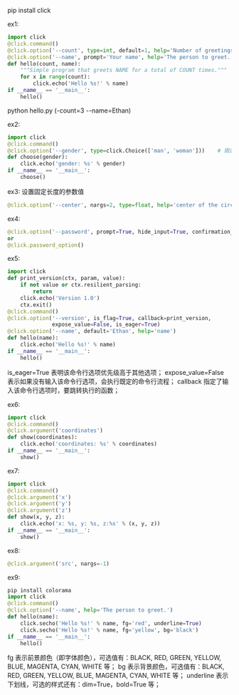 pip install click

ex1:
```python
import click
@click.command()
@click.option('--count', type=int, default=1, help='Number of greetings.')
@click.option('--name', prompt='Your name', help='The person to greet.')
def hello(count, name):
    """Simple program that greets NAME for a total of COUNT times."""
    for x in range(count):
        click.echo('Hello %s!' % name)
if __name__ == '__main__':
    hello()
```
    
python hello.py (-count=3 --name=Ethan)

ex2:
```python
import click
@click.command()
@click.option('--gender', type=click.Choice(['man', 'woman']))    # 限定值
def choose(gender):
    click.echo('gender: %s' % gender)
if __name__ == '__main__':
    choose()
```

ex3:
设置固定长度的参数值  
```python
@click.option('--center', nargs=2, type=float, help='center of the circle')
```

ex4:
```python
@click.option('--password', prompt=True, hide_input=True, confirmation_prompt=True)
or
@click.password_option()
```

ex5:
```python  
import click
def print_version(ctx, param, value):
    if not value or ctx.resilient_parsing:
        return
    click.echo('Version 1.0')
    ctx.exit()
@click.command()
@click.option('--version', is_flag=True, callback=print_version,
              expose_value=False, is_eager=True)
@click.option('--name', default='Ethan', help='name')
def hello(name):
    click.echo('Hello %s!' % name)
if __name__ == '__main__':
    hello()
```
    
is_eager=True 表明该命令行选项优先级高于其他选项；
expose_value=False 表示如果没有输入该命令行选项，会执行既定的命令行流程；
callback 指定了输入该命令行选项时，要跳转执行的函数；

ex6:
```python 
import click
@click.command()
@click.argument('coordinates')
def show(coordinates):
    click.echo('coordinates: %s' % coordinates)
if __name__ == '__main__':
    show()
```

ex7:    
```python 
import click
@click.command()
@click.argument('x')
@click.argument('y')
@click.argument('z')
def show(x, y, z):
    click.echo('x: %s, y: %s, z:%s' % (x, y, z))
if __name__ == '__main__':
    show()    
```    

ex8:    
```python
@click.argument('src', nargs=-1)
```    

ex9:    
```python
pip install colorama
import click
@click.command()
@click.option('--name', help='The person to greet.')
def hello(name):
    click.secho('Hello %s!' % name, fg='red', underline=True)
    click.secho('Hello %s!' % name, fg='yellow', bg='black')
if __name__ == '__main__':
    hello()
```  

fg 表示前景颜色（即字体颜色），可选值有：BLACK, RED, GREEN, YELLOW, BLUE, MAGENTA, CYAN, WHITE 等；
bg 表示背景颜色，可选值有：BLACK, RED, GREEN, YELLOW, BLUE, MAGENTA, CYAN, WHITE 等；
underline 表示下划线，可选的样式还有：dim=True，bold=True 等；    


